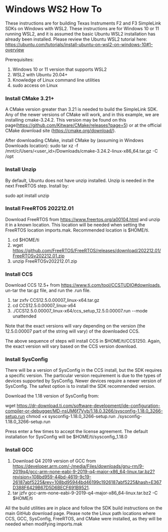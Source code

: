# Windows WS2 How To

These instructions are for building Texas Instruments F2 and F3 SimpleLink SDKs on Windows with WSL2.  These instructions are for Windows 10 or 11 running WSL2, and it is assumed the basic Ubuntu WSL2 installation has already been installed.  Please review the Ubuntu WSL2 tutorial here: https://ubuntu.com/tutorials/install-ubuntu-on-wsl2-on-windows-10#1-overview

Prerequisites:
1.  Windows 10 or 11 version that supports WSL2
2. WSL2 with Ubuntu 20.04+
3.  Knowledge of Linux command line utilities
4.  sudo access on Linux


### Install CMake 3.21+

A CMake version greater than 3.21 is needed to build the SimpleLink SDK.  Any of the newer versions of CMake will work, and in this example, we are installing cmake-3.24.2.  This version may be found on this page(https://github.com/Kitware/CMake/releases?page=5) or at the official CMake download site (https://cmake.org/download/).

After downloading CMake, install CMake by (assuming in Windows Downloads location):
sudo tar xz -f /mnt/c/Users/<user_id>/Downloads/cmake-3.24.2-linux-x86_64.tar.gz -C /opt

### Install Unzip
By default, Ubuntu does not have unzip installed.  Unzip is needed in the next FreeRTOS step.  Install by:

sudo apt install unzip

### Install FreeRTOS 202212.01

Download FreeRTOS from https://www.freertos.org/a00104.html  and unzip it in a known location.  This location will be needed when setting the FreeRTOS location imports.mak.  Recommended location is $HOME/ti.

1. cd $HOME/ti
2. wget https://github.com/FreeRTOS/FreeRTOS/releases/download/202212.01/FreeRTOSv202212.01.zip
3. unzip FreeRTOSv202212.01.zip

### Install CCS

Download CCS 12.5+ from https://www.ti.com/tool/CCSTUDIO#downloads, un-tar the tar.gz file, and run the .run file.

1. tar zxfv CCS12.5.0.00007_linux-x64.tar.gz
2.  cd CCS12.5.0.00007_linux-x64
3. ./CCS12.5.0.00007_linux-x64/ccs_setup_12.5.0.00007.run  --mode unattended

Note that the exact versions will vary depending on the version (the 12.5.0.00007 part of the string will vary) of the downloaded CCS.  

The above sequence of steps will install CCS in $HOME/ti/CCS1250.  Again, the exact version will vary based on the CCS version download. 

### Install SysConfig

There will be a version of SysConfig in the CCS install, but the SDK requires a specific version.  The particular version requirement is due to the types of devices supported by SysConfig.  Newer devices require a newer version of SysConfig.  The safest option is to install the SDK recommended version.  

Download the 1.18 version of SysConfig from:

wget https://dr-download.ti.com/software-development/ide-configuration-compiler-or-debugger/MD-nsUM6f7Vvb/1.18.0.3266/sysconfig-1.18.0_3266-setup.run
chmod +x sysconfig-1.18.0_3266-setup.run
./sysconfig-1.18.0_3266-setup.run 

Press enter a few times to accept the license agreement.  The default installation for SysConfig will be $HOME/ti/sysconfig_1.18.0

### Install GCC

1. Download Q4 2019 version of GCC from https://developer.arm.com/-/media/Files/downloads/gnu-rm/9-2019q4/gcc-arm-none-eabi-9-2019-q4-major-x86_64-linux.tar.bz2?revision=108bd959-44bd-4619-9c19-26187abf5225&rev=108bd95944bd46199c1926187abf5225&hash=E367D388F6429B67D5D6BECF691B9521. 
2.  tar jzfv gcc-arm-none-eabi-9-2019-q4-major-x86_64-linux.tar.bz2 -C $HOME/ti


All the build utilities are in place and follow the SDK build instructions on the main GitHub download page.  Please note the Linux path locations where CCS, GCC, SysConfig, FreeRTOS, and CMake were installed, as they will be needed when modifying imports.mak
